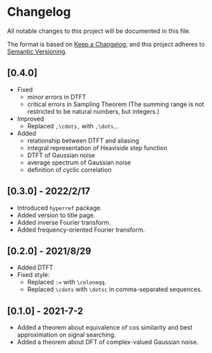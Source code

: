 # Changelog

All notable changes to this project will be documented in this file.

The format is based on [Keep a Changelog](https://keepachangelog.com/en/1.0.0/),
and this project adheres to [Semantic Versioning](https://semver.org/spec/v2.0.0.html).

## [0.4.0]

- Fixed
  - minor errors in DTFT
  - critical errors in Sampling Theorem (The summing range is not restricted to be natural numbers, but integers.)
- Improved
  - Replaced `,\cdots,` with `,\dots,`.
- Added
  - relationship between DTFT and aliasing
  - integral representation of Heaviside step function
  - DTFT of Gaussian noise
  - average spectrum of Gaussian noise
  - definition of cyclic correlation

## [0.3.0] - 2022/2/17

- Introduced `hyperref` package.
- Added version to title page.
- Added inverse Fourier transform.
- Added frequency-oriented Fourier transform.

## [0.2.0] - 2021/8/29

- Added DTFT
- Fixed style:
  - Replaced `:=` with `\coloneqq`.
  - Replaced `\cdots` with `\dotsc` in comma-separated sequences.

## [0.1.0] - 2021-7-2

- Added a theorem about equivalence of cos similarity and best approximation on signal searching.
- Added a theorem about DFT of complex-valued Gaussian noise.
